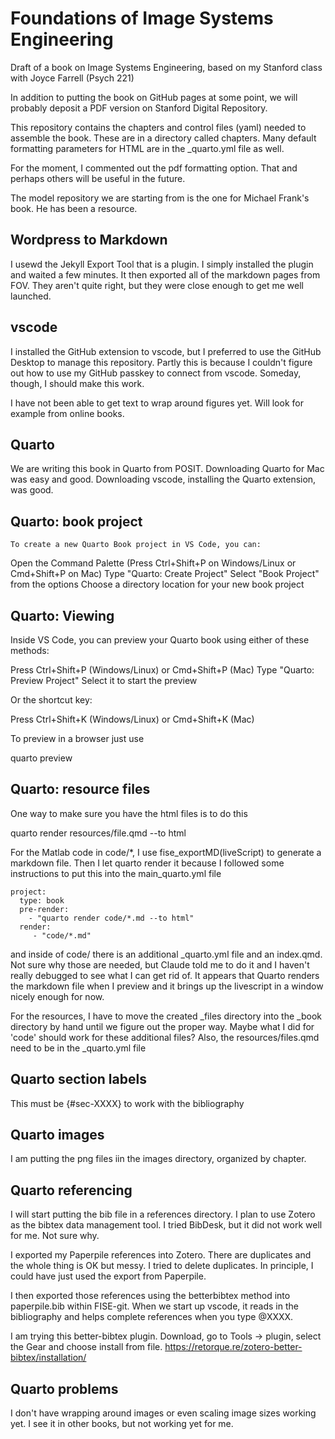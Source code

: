 # Foundations of Image Systems Engineering
Draft of a book on Image Systems Engineering, based on my Stanford class with Joyce Farrell (Psych 221)

In addition to putting the book on GitHub pages at some point, we will probably deposit a PDF version on Stanford Digital Repository.

This repository contains the chapters and control files (yaml) needed to assemble the book.  These are in a directory called chapters.
Many default formatting parameters for HTML are in the _quarto.yml file as well.

For the moment, I commented out the pdf formatting option.  That and perhaps others will be useful in the future.

The model repository we are starting from is the one for Michael Frank's book.  He has been a resource.

## Wordpress to Markdown

I usewd the Jekyll Export Tool that is a plugin.  I simply installed the plugin and waited a few minutes.  It then exported all of the markdown pages from FOV.  They aren't quite right, but they were close enough to get me well launched.

## vscode
I installed the GitHub extension to vscode, but I preferred to use the GitHub Desktop to manage this repository.  Partly this is because I couldn't figure out how to use my GitHub passkey to connect from vscode.  Someday, though, I should make this work.

I have not been able to get text to wrap around figures yet.  Will look for example from online books.

## Quarto

We are writing this book in Quarto from POSIT.  Downloading Quarto for Mac was easy and good.  Downloading vscode, installing the Quarto extension, was good.  

## Quarto: book project

    To create a new Quarto Book project in VS Code, you can:

Open the Command Palette (Press Ctrl+Shift+P on Windows/Linux or Cmd+Shift+P on Mac)
Type "Quarto: Create Project"
Select "Book Project" from the options
Choose a directory location for your new book project

## Quarto:  Viewing

Inside VS Code, you can preview your Quarto book using either of these methods:

   Press Ctrl+Shift+P (Windows/Linux) or Cmd+Shift+P (Mac)
   Type "Quarto: Preview Project"
   Select it to start the preview

Or the shortcut key:

   Press Ctrl+Shift+K (Windows/Linux) or Cmd+Shift+K (Mac)

To preview in a browser just use

   quarto preview

## Quarto: resource files

One way to make sure you have the html files is to do this

   quarto render resources/file.qmd --to html

For the Matlab code in code/*, I use fise_exportMD(liveScript) to generate a markdown file.  Then I let quarto render it because I followed some instructions to put this into the main_quarto.yml file 

```
project:
  type: book
  pre-render: 
    - "quarto render code/*.md --to html"
  render: 
     - "code/*.md"
```
  
and inside of code/ there is an additional _quarto.yml file and an index.qmd. Not sure why those are needed, but Claude told me to do it and I haven't really debugged to see what I can get rid of. It appears that Quarto renders the markdown file when I preview and it brings up the livescript in a window nicely enough for now.

For the resources, I have to move the created _files directory into the _book directory by hand until we figure out the proper way.  Maybe what I did for 'code' should work for these additional files?
Also, the resources/files.qmd need to be in the _quarto.yml file

## Quarto section labels

This must be {#sec-XXXX} to work with the bibliography


## Quarto images

I am putting the png files iin the images directory, organized by chapter.

## Quarto referencing

I will start putting the bib file in a references directory.  I plan to use Zotero as the bibtex data management tool.  I tried BibDesk, but it did not work well for me.  Not sure why.

I exported my Paperpile references into Zotero.  There are duplicates and the whole thing is OK but messy.  I tried to delete duplicates.  In principle, I could have just used the export from Paperpile.

I then exported those references using the betterbibtex method into paperpile.bib within FISE-git.  When we start up vscode, it reads in the bibliography and helps complete references when you type @XXXX.

I am trying this better-bibtex plugin.  Download, go to Tools -> plugin, select the Gear and choose install from file. https://retorque.re/zotero-better-bibtex/installation/

## Quarto problems

I don't have wrapping around images or even scaling image sizes working yet.  I see it in other books, but not working yet for me.



